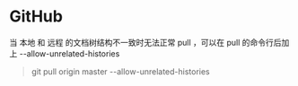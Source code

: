 # GitHub

当 本地 和 远程 的文档树结构不一致时无法正常 pull ，可以在 pull 的命令行后加上 --allow-unrelated-histories

> git pull origin master --allow-unrelated-histories


